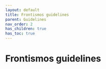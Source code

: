 ```yaml
---
layout: default
title: Frontismos guidelines
parent: Guidelines
nav_order: 2
has_children: true
has_toc: true
---
```


# Frontismos guidelines

